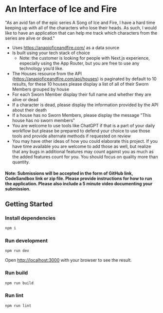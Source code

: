 # An Interface of Ice and Fire

"As an avid fan of the epic series A Song of Ice and Fire, I have a hard time keeping up with all of the characters who lose their heads. As such, I would like to have an application that can help me track which characters from the series are alive or dead." 


* Uses https://anapioficeandfire.com/ as a data source
* Is built using your tech stack of choice
    - Note: the customer is looking for people with Next.js experience, especially using the App Router, but you are free to use any technology you’d like.
* The Houses resource from the API (https://anapioficeandfire.com/api/houses) is paginated by default to 10 results, for these 10 houses please display a list of all of their Sworn Members grouped by house
* For each Sworn Member display their full name and whether they are alive or dead
* If a character is dead, please display the information provided by the API about their death
* If a house has no Sworn Members, please display the message "This house has no sworn members"
* You are welcome to use tools like ChatGPT if that is a part of your daily workflow but please be prepared to defend your choice to use those tools and provide alternate methods if requested on review
* You may have other ideas of how you could elaborate this project.  If you have time available you are welcome to add those as well, but realize that any bugs in additional features may count against you as much as the added features count for you.  You should focus on quality more than quantity.

#### Note: Submissions will be accepted in the form of GitHub link, CodeSandbox link or zip file. Please provide instructions for how to run the application. Please also include a 5 minute video documenting your submission.

## Getting Started
### Install dependencies
```bash
npm i
```
### Run development
```bash
npm run dev
```
Open [http://localhost:3000](http://localhost:3000) with your browser to see the result.

### Run build
```bash
npm run build
```

### Run lint
```bash
npm run lint
```
